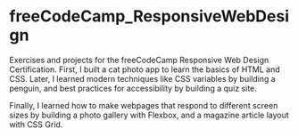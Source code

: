 # freeCodeCamp_ResponsiveWebDesign

Exercises and projects for the freeCodeCamp Responsive Web Design Certification.
First, I built a cat photo app to learn the basics of HTML and CSS. Later, I learned modern techniques like CSS variables by building a penguin, and best practices for accessibility by building a quiz site.

Finally, I learned how to make webpages that respond to different screen sizes by building a photo gallery with Flexbox, and a magazine article layout with CSS Grid.
